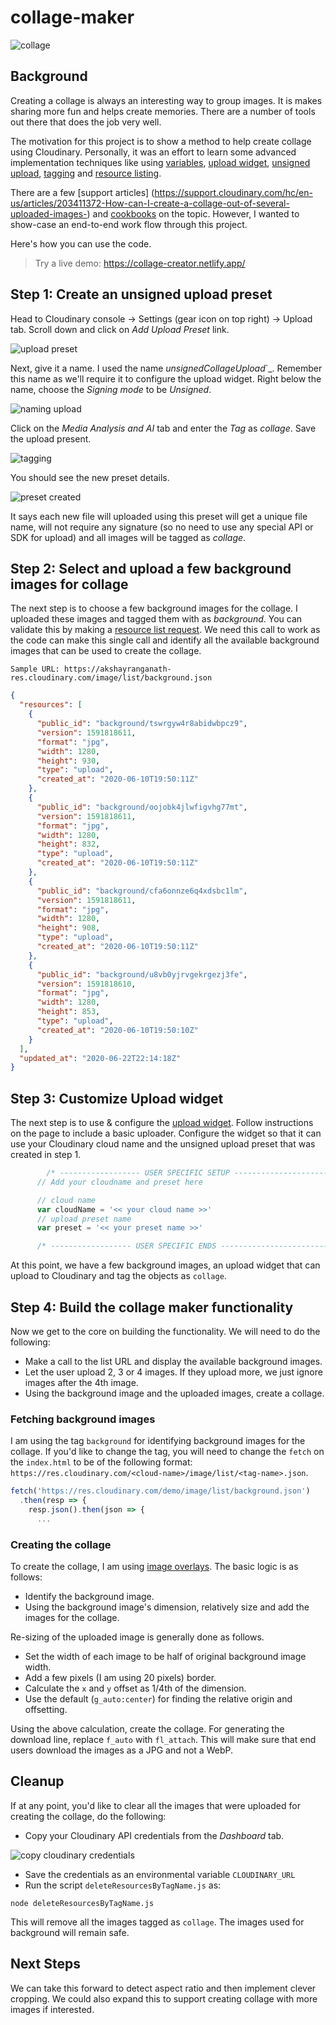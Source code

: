 # collage-maker

![collage](https://akshayranganath-res.cloudinary.com/image/upload/f_auto,q_auto/blog/collage.jpg)

## Background

Creating a collage is always an interesting way to group images. It is makes sharing more fun and helps create memories. There are a number of tools out there that does the job very well.

The motivation for this project is to show a method to help create collage using Cloudinary. Personally, it was an effort to learn some advanced implementation techniques like using [variables](https://cloudinary.com/documentation/user_defined_variables), [upload widget](https://cloudinary.com/documentation/upload_widget), [unsigned upload](https://cloudinary.com/documentation/ios_image_and_video_upload#unsigned_upload), [tagging](https://cloudinary.com/documentation/additional_upload_api_options#tagging_assets) and [resource listing](https://cloudinary.com/documentation/advanced_url_delivery_options#client_side_resources).

There are a few [support articles]
(https://support.cloudinary.com/hc/en-us/articles/203411372-How-can-I-create-a-collage-out-of-several-uploaded-images-) and [cookbooks](https://cloudinary.com/cookbook/generate_your_photo_collage_online) on the topic. However, I wanted to show-case an end-to-end work flow through this project.

Here's how you can use the code.

>Try a live demo: https://collage-creator.netlify.app/

## Step 1: Create an unsigned upload preset

Head to Cloudinary console -> Settings (gear icon on top right) -> Upload tab. Scroll down and click on _Add Upload Preset_ link.

![upload preset](https://akshayranganath-res.cloudinary.com/image/upload/f_auto,q_auto/blog/fdhqk0dq1wcv8eby3uwi.png)

Next, give it a name. I used the name _unsignedCollageUpload_`_. Remember this name as we'll require it to configure the upload widget. Right below the name, choose the _Signing mode_ to be _Unsigned_.

![naming upload](https://akshayranganath-res.cloudinary.com/image/upload/v1593019933/blog/h7uuxuxjja32rsuzvwfi.png)

Click on the _Media Analysis and AI_ tab and enter the _Tag_ as _collage_. Save the upload present. 

![tagging](https://akshayranganath-res.cloudinary.com/image/upload/v1593019933/blog/vgurqlv9rtpgb2tx9xhj.png)

You should see the new preset details. 

![preset created](https://akshayranganath-res.cloudinary.com/image/upload/v1593020273/blog/zid8geld8yziudiikiws.png)

It says each new file will uploaded using this preset will get a unique file name, will not require any signature (so no need to use any special API or SDK for upload) and all images will be tagged as _collage_.

## Step 2: Select and upload a few background images for collage

The next step is to choose a few background images for the collage. I uploaded these images and tagged them with as _background_. You can validate this by making a [resource list request](https://cloudinary.com/documentation/advanced_url_delivery_options#client_side_resources). We need this call to work as the code can make this single call and identify all the available background images that can be used to create the collage.

```
Sample URL: https://akshayranganath-res.cloudinary.com/image/list/background.json
```

```json
{
  "resources": [
    {
      "public_id": "background/tswrgyw4r8abidwbpcz9",
      "version": 1591818611,
      "format": "jpg",
      "width": 1280,
      "height": 930,
      "type": "upload",
      "created_at": "2020-06-10T19:50:11Z"
    },
    {
      "public_id": "background/oojobk4jlwfigvhg77mt",
      "version": 1591818611,
      "format": "jpg",
      "width": 1280,
      "height": 832,
      "type": "upload",
      "created_at": "2020-06-10T19:50:11Z"
    },
    {
      "public_id": "background/cfa6onnze6q4xdsbc1lm",
      "version": 1591818611,
      "format": "jpg",
      "width": 1280,
      "height": 908,
      "type": "upload",
      "created_at": "2020-06-10T19:50:11Z"
    },
    {
      "public_id": "background/u8vb0yjrvgekrgezj3fe",
      "version": 1591818610,
      "format": "jpg",
      "width": 1280,
      "height": 853,
      "type": "upload",
      "created_at": "2020-06-10T19:50:10Z"
    }
  ],
  "updated_at": "2020-06-22T22:14:18Z"
}
```
## Step 3: Customize Upload widget

The next step is to use & configure the [upload widget](https://cloudinary.com/documentation/upload_widget). Follow instructions on the page to include a basic uploader. Configure the widget so that it can use your Cloudinary cloud name and the unsigned upload preset that was created in step 1.

```javascript
        /* ------------------ USER SPECIFIC SETUP --------------------------- */
      // Add your cloudname and preset here

      // cloud name
      var cloudName = '<< your cloud name >>'
      // upload preset name
      var preset = '<< your preset name >>'

      /* ------------------ USER SPECIFIC ENDS --------------------------- */
```

At this point, we have a few background images, an upload widget that can upload to Cloudinary and tag the objects as `collage`.

## Step 4: Build the collage maker functionality

Now we get to the core on building the functionality. We will need to do the following:

* Make a call to the list URL and display the available background images.
* Let the user upload 2, 3 or 4 images. If they upload more, we just ignore images after the 4th image.
* Using the background image and the uploaded images, create a collage.


### Fetching background images

I am using the tag `background` for identifying background images for the collage. If you'd like to change the tag, you will need to change the `fetch` on the `index.html` to be of the following format: `https://res.cloudinary.com/<cloud-name>/image/list/<tag-name>.json`.

```javascript
fetch('https://res.cloudinary.com/demo/image/list/background.json')
  .then(resp => {
    resp.json().then(json => {
      ...
```

### Creating the collage

To create the collage, I am using [image overlays](https://cloudinary.com/documentation/video_manipulation_and_delivery#adding_image_overlays). The basic logic is as follows:

* Identify the background image.
* Using the background image's dimension, relatively size and add the images for the collage.

Re-sizing of the uploaded image is generally done as follows. 
* Set the width of each image to be half of original background image width.
* Add a few pixels (I am using 20 pixels) border.
* Calculate the `x` and `y` offset as 1/4th of the dimension.
* Use the default (`g_auto:center`) for finding the relative origin and offsetting.

Using the above calculation, create the collage. For generating the download line, replace `f_auto` with `fl_attach`. This will make sure that end users download the images as a JPG and not a WebP.

## Cleanup

If at any point, you'd like to clear all the images that were uploaded for creating the collage, do the following:

* Copy your Cloudinary API credentials from the _Dashboard_ tab.

![copy cloudinary credentials](https://akshayranganath-res.cloudinary.com/image/upload/f_auto,q_auto/blog/ojisih8bxcxa7fh7rqf7.png)

* Save the credentials as an environmental variable `CLOUDINARY_URL`
* Run the script `deleteResourcesByTagName.js` as:
```
node deleteResourcesByTagName.js
```
This will remove all the images tagged as `collage`. The images used for background will remain safe.

## Next Steps

We can take this forward to detect aspect ratio and then implement clever cropping. We could also expand this to support creating collage with more images if interested.